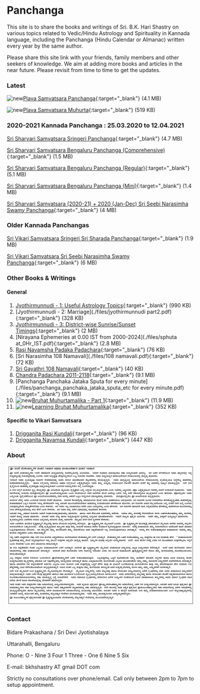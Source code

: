 # Panchanga

This site is to share the books and writings of Sri. B.K. Hari Shastry on various topics related to Vedic/Hindu Astrology and Spirituality in Kannada language, including the Panchanga (Hindu Calendar or Almanac) written every year by the same author.

Please share this site link with your friends, family members and other seekers of knowledge. We aim at adding more books and articles in the near future. Please revisit from time to time to get the updates.

### Latest 
![new](https://panchanga.karigiri.net/new.png "NEW")[Plava Samvatsara Panchanga](./files/plava_20Pg.pdf){:target="_blank"} (4.1 MB)

![new](https://panchanga.karigiri.net/new.png "NEW")[Plava Samvatsara Muhurta](./files/plava_muhurta.pdf){:target="_blank"} (519 KB)


### 2020-2021 Kannada Panchanga : 25.03.2020 to 12.04.2021
[Sri Sharvari Samvatsara Sringeri Panchanga](./files/sringeri_panchang_sharvari.pdf){:target="_blank"} (4.7 MB)

[Sri Sharvari Samvatsara Bengaluru Panchanga (Comprehensive)](./files/sharvari_50.pdf){:target="_blank"} (1.5 MB)

[Sri Sharvari Samvatsara Bengaluru Panchanga (Regular)](./files/sharvari_30.pdf){:target="_blank"} (5.1 MB)

[Sri Sharvari Samvatsara Bengaluru Panchanga (Mini)](./files/sharvari_20.pdf){:target="_blank"} (1.4 MB)

[Sri Sharvari Samvatsara (2020-21) + 2020 (Jan-Dec) Sri Seebi Narasimha Swamy Panchanga](./files/sharvari_muhurtha_panchanga.pdf){:target="_blank"} (4 MB)

### Older Kannada Panchangas

[Sri Vikari Samvatsara Sringeri Sri Sharada Panchanga](./files/vikari_sringeri_panchanga.pdf){:target="_blank"} (1.9 MB)

[Sri Vikari Samvatsara Sri Seebi Narasimha Swamy Panchanga](./files/sheebi_pan.pdf){:target="_blank"} (6 MB)


### Other Books & Writings

#### General
1. [Jyothirmunnudi - 1: Useful Astrology Topics](./files/jyothirmunnudi_part1.pdf){:target="_blank"} (990 KB)
2. [Jyothirmunnudi - 2: Marriage](./files/jyothirmunnudi part2.pdf){:target="_blank"} (328 KB)
3. [Jyothirmunnudi - 3: District-wise Sunrise/Sunset Timings](./files/jyothirmunnudi_part_3_A5.pdf){:target="_blank"} (2 MB)
4. [Nirayana Ephemeries at 0.00 IST from 2000-2024](./files/sphuta at_0Hr_IST.pdf){:target="_blank"} (2.8 MB)
5. [Rasi Navamsha Padaka Padachara](./files/NEW_raSI_Navamsha_padaka_PADACHARA.pdf){:target="_blank"} (76 KB)
6. [Sri Narasimha 108 Namavali](./files/108 namavali.pdf){:target="_blank"} (72 KB)
7. [Sri Gayathri 108 Namavali](./files/gayatri_saptarshi_108.pdf){:target="_blank"} (40 KB)
8. [Chandra Padachara 2011-2118](./files/chandra_padchara_2011_2118.pdf){:target="_blank"} (9.1 MB)
9. [Panchanga Panchaka Jataka Sputa for every minute](./files/panchanga_panchaka_jataka_sputa_etc for every minute.pdf){:target="_blank"} (9.1 MB)
10. ![new](https://panchanga.karigiri.net/new.png "NEW")[Bruhat Muhurtamalika - Part 1](./files/bruhatmuhUrthamalika_part1.pdf){:target="_blank"} (11.9 MB)
11. ![new](https://panchanga.karigiri.net/new.png "NEW")[Learning Bruhat Muhurtamalika](./files/learning_bruhatmuhUrthamalika.pdf){:target="_blank"} (352 KB)

#### Specific to Vikari Samvatsara

1. [Drigganita Rasi Kundali](./files/RASI_vikari.pdf){:target="_blank"} (96 KB)
2. [Drigganita Navamsa Kundali](./files/NAVAMSA_vikari.pdf){:target="_blank"} (447 KB)

### About
![Image](about.png)

### Contact

Bidare Prakashana / Sri Devi Jyotishalaya

Uttarahalli, Bengaluru

Phone: O - Nine 3 Four 1 Three - One 6 Nine 5 Six

E-mail: bkhshastry AT gmail DOT com

Strictly no consultations over phone/email. Call only between 2pm to 7pm to setup appointment.
